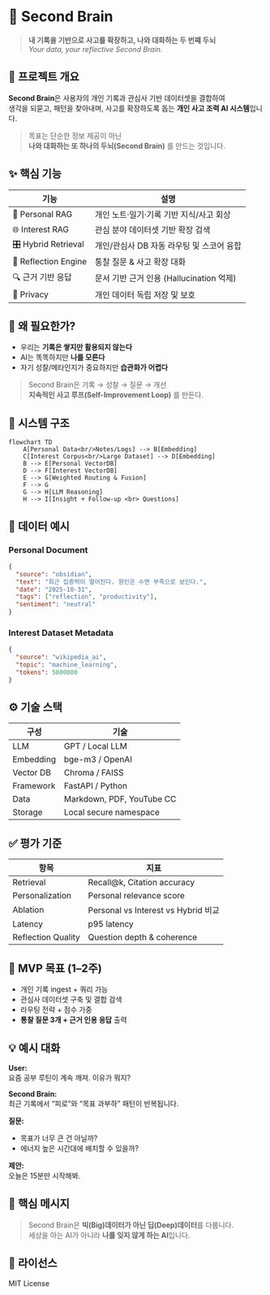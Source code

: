 # 🧠 Second Brain
> **내 기록을 기반으로 사고를 확장하고, 나와 대화하는 두 번째 두뇌**  
> *Your data, your reflective Second Brain.*

## 📌 프로젝트 개요
**Second Brain**은 사용자의 개인 기록과 관심사 기반 데이터셋을 결합하여  
생각을 되묻고, 패턴을 찾아내며, 사고를 확장하도록 돕는 **개인 사고 조력 AI 시스템**입니다.

> 목표는 단순한 정보 제공이 아닌  
> **나와 대화하는 또 하나의 두뇌(Second Brain)** 를 만드는 것입니다.

## ✨ 핵심 기능

| 기능 | 설명 |
|---|---|
🧠 Personal RAG | 개인 노트·일기·기록 기반 지식/사고 회상  
🌐 Interest RAG | 관심 분야 데이터셋 기반 확장 검색  
🎛️ Hybrid Retrieval | 개인/관심사 DB 자동 라우팅 및 스코어 융합  
💬 Reflection Engine | 통찰 질문 & 사고 확장 대화  
🔍 근거 기반 응답 | 문서 기반 근거 인용 (Hallucination 억제)  
🔐 Privacy | 개인 데이터 독립 저장 및 보호  

## 🧠 왜 필요한가?

- 우리는 **기록은 쌓지만 활용되지 않는다**
- AI는 똑똑하지만 **나를 모른다**
- 자기 성찰/메타인지가 중요하지만 **습관화가 어렵다**

> Second Brain은 기록 → 성찰 → 질문 → 개선  
> **지속적인 사고 루프(Self-Improvement Loop)** 를 만든다.

## 🧩 시스템 구조

```mermaid
flowchart TD
    A[Personal Data<br/>Notes/Logs] --> B[Embedding]
    C[Interest Corpus<br/>Large Dataset] --> D[Embedding]
    B --> E[Personal VectorDB]
    D --> F[Interest VectorDB]
    E --> G[Weighted Routing & Fusion]
    F --> G
    G --> H[LLM Reasoning]
    H --> I[Insight + Follow-up <br> Questions]
```

## 📂 데이터 예시

### Personal Document
```json
{
  "source": "obsidian",
  "text": "최근 집중력이 떨어진다. 원인은 수면 부족으로 보인다.",
  "date": "2025-10-31",
  "tags": ["reflection", "productivity"],
  "sentiment": "neutral"
}
```

### Interest Dataset Metadata
```json
{
  "source": "wikipedia_ai",
  "topic": "machine_learning",
  "tokens": 5800000
}
```

## ⚙️ 기술 스택

| 구성 | 기술 |
|---|---|
LLM | GPT / Local LLM  
Embedding | bge-m3 / OpenAI  
Vector DB | Chroma / FAISS  
Framework | FastAPI / Python  
Data | Markdown, PDF, YouTube CC  
Storage | Local secure namespace  

## ✅ 평가 기준

| 항목 | 지표 |
|---|---|
Retrieval | Recall@k, Citation accuracy  
Personalization | Personal relevance score  
Ablation | Personal vs Interest vs Hybrid 비교  
Latency | p95 latency  
Reflection Quality | Question depth & coherence  

## 🚀 MVP 목표 (1–2주)

- 개인 기록 ingest + 쿼리 가능
- 관심사 데이터셋 구축 및 결합 검색
- 라우팅 전략 + 점수 가중
- **통찰 질문 3개 + 근거 인용 응답** 출력

## 💡 예시 대화

**User:**  
요즘 공부 루틴이 계속 깨져. 이유가 뭐지?

**Second Brain:**  
최근 기록에서 “피로”와 “목표 과부하” 패턴이 반복됩니다.

**질문:**  
- 목표가 너무 큰 건 아닐까?  
- 에너지 높은 시간대에 배치할 수 있을까?

**제안:**  
오늘은 15분만 시작해봐.

## 📌 핵심 메시지
> Second Brain은 **빅(Big)데이터가 아닌 딥(Deep)데이터**를 다룹니다.  
> 세상을 아는 AI가 아니라 **나를 잊지 않게 하는 AI**입니다.

## 📜 라이선스
MIT License
